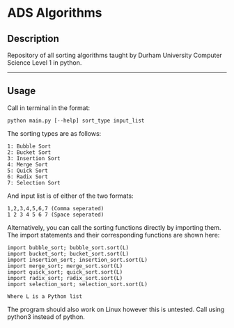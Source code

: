 # ADS Algorithms
## Description
Repository of all sorting algorithms taught by Durham University Computer Science Level 1 in python.

---

## Usage

Call in terminal in the format:

    python main.py [--help] sort_type input_list

The sorting types are as follows:

    1: Bubble Sort
    2: Bucket Sort
    3: Insertion Sort
    4: Merge Sort
    5: Quick Sort
    6: Radix Sort
    7: Selection Sort

And input list is of either of the two formats:

    1,2,3,4,5,6,7 (Comma seperated)
    1 2 3 4 5 6 7 (Space seperated)

Alternatively, you can call the sorting functions directly by importing them. The import statements and their corresponding functions are shown here:

    import bubble_sort; bubble_sort.sort(L)
    import bucket_sort; bucket_sort.sort(L)
    import insertion_sort; insertion_sort.sort(L)
    import merge_sort; merge_sort.sort(L)
    import quick_sort; quick_sort.sort(L)
    import radix_sort; radix_sort.sort(L)
    import selection_sort; selection_sort.sort(L)

    Where L is a Python list

The program should also work on Linux however this is untested. Call using python3 instead of python.
